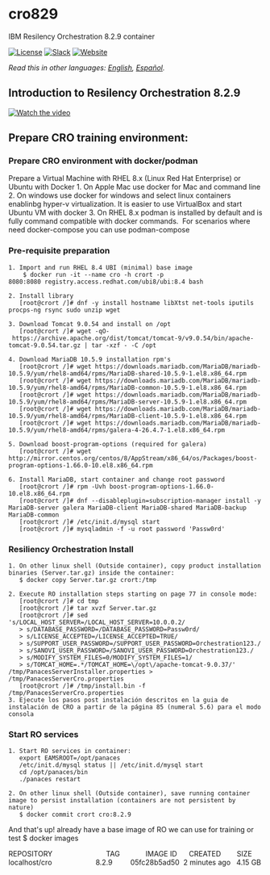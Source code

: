 # cro829
IBM Resilency Orchestration 8.2.9 container

[![License](https://img.shields.io/badge/License-Apache2-blue.svg)](https://www.apache.org/licenses/LICENSE-2.0) [![Slack](https://img.shields.io/badge/Join-Slack-blue)](https://callforcode.org/slack) [![Website](https://img.shields.io/badge/View-Website-blue)](https://code-and-response.github.io/Project-Sample/)

*Read this in other languages: [English](README.md), [Español](README.es_co.md).*

## Introduction to Resilency Orchestration 8.2.9

[![Watch the video](https://higherlogicdownload.s3.amazonaws.com/IMWUC/DeveloperWorksImages_blog-storageneers/ScreenShot2018-10-03at4.32.30PM.png)](https://youtu.be/YRKI2deypuI)


## Prepare CRO training environment:

### Prepare CRO environment with docker/podman

Prepare a Virtual Machine with RHEL 8.x (Linux Red Hat Enterprise) or Ubuntu with Docker
    1. On Apple Mac use docker for Mac and command line
    2. On windows use docker for windows and select linux containers enablinbg hyper-v virtualization. It is easier to use VirtualBox and start Ubuntu VM with docker
    3. On RHEL 8.x podman is installed by default and is fully command compatible with docker commands.  For scenarios where need docker-compose you can use podman-compose

### Pre-requisite preparation

    1. Import and run RHEL 8.4 UBI (minimal) base image
        $ docker run -it --name cro -h crort -p 8080:8080 registry.access.redhat.com/ubi8/ubi:8.4 bash
        
    2. Install library
       [root@crort /]# dnf -y install hostname libXtst net-tools iputils procps-ng rsync sudo unzip wget
       
    3. Download Tomcat 9.0.54 and install on /opt
       [root@crort /]# wget -qO- https://archive.apache.org/dist/tomcat/tomcat-9/v9.0.54/bin/apache-tomcat-9.0.54.tar.gz | tar -xzf - -C /opt
       
    4. Download MariaDB 10.5.9 installation rpm's
       [root@crort /]# wget https://downloads.mariadb.com/MariaDB/mariadb-10.5.9/yum/rhel8-amd64/rpms/MariaDB-shared-10.5.9-1.el8.x86_64.rpm
       [root@crort /]# wget https://downloads.mariadb.com/MariaDB/mariadb-10.5.9/yum/rhel8-amd64/rpms/MariaDB-common-10.5.9-1.el8.x86_64.rpm
       [root@crort /]# wget https://downloads.mariadb.com/MariaDB/mariadb-10.5.9/yum/rhel8-amd64/rpms/MariaDB-server-10.5.9-1.el8.x86_64.rpm
       [root@crort /]# wget https://downloads.mariadb.com/MariaDB/mariadb-10.5.9/yum/rhel8-amd64/rpms/MariaDB-client-10.5.9-1.el8.x86_64.rpm
       [root@crort /]# wget https://downloads.mariadb.com/MariaDB/mariadb-10.5.9/yum/rhel8-amd64/rpms/galera-4-26.4.7-1.el8.x86_64.rpm

    5. Download boost-program-options (required for galera)
       [root@crort /]# wget http://mirror.centos.org/centos/8/AppStream/x86_64/os/Packages/boost-program-options-1.66.0-10.el8.x86_64.rpm

    6. Install MariaDB, start container and change root password
       [root@crort /]# rpm -Uvh boost-program-options-1.66.0-10.el8.x86_64.rpm
       [root@crort /]# dnf --disableplugin=subscription-manager install -y MariaDB-server galera MariaDB-client MariaDB-shared MariaDB-backup MariaDB-common
       [root@crort /]# /etc/init.d/mysql start
       [root@crort /]# mysqladmin -f -u root password 'Passw0rd'

### Resiliency Orchestration Install

    1. On other linux shell (Outside container), copy product installation binaries (Server.tar.gz) inside the container:
       $ docker copy Server.tar.gz crort:/tmp
       
    2. Execute RO installation steps starting on page 77 in console mode:
       [root@crort /]# cd tmp
       [root@crort /]# tar xvzf Server.tar.gz
       [root@crort /]# sed 's/LOCAL_HOST_SERVER=/LOCAL_HOST_SERVER=10.0.0.2/
       > s/DATABASE_PASSWORD=/DATABASE_PASSWORD=Passw0rd/
       > s/LICENSE_ACCEPTED=/LICENSE_ACCEPTED=TRUE/
       > s/SUPPORT_USER_PASSWORD=/SUPPORT_USER_PASSWORD=Orchestration123./
       > s/SANOVI_USER_PASSWORD=/SANOVI_USER_PASSWORD=Orchestration123./
       > s/MODIFY_SYSTEM_FILES=0/MODIFY_SYSTEM_FILES=1/
       > s/TOMCAT_HOME=.*/TOMCAT_HOME=\/opt\/apache-tomcat-9.0.37/' /tmp/PanacesServerInstaller.properties > /tmp/PanacesServerCro.properties
       [root@crort /]# /tmp/install.bin -f /tmp/PanacesServerCro.properties
    3. Ejecute los pasos post instalación descritos en la guia de instalación de CRO a partir de la página 85 (numeral 5.6) para el modo consola

### Start RO services

    1. Start RO services in container:
       export EAMSROOT=/opt/panaces
       /etc/init.d/mysql status || /etc/init.d/mysql start
       cd /opt/panaces/bin
       ./panaces restart
       
    2. On other linux shell (Outside container), save running container image to persist installation (containers are not persistent by nature)
       $ docker commit crort cro:8.2.9
    
And that's up! already have a base image of RO we can use for training or test
    $ docker images

REPOSITORY                           TAG             IMAGE ID      CREATED        SIZE
localhost/cro                        8.2.9         05fc28b5ad50  2 minutes ago   4.15 GB
